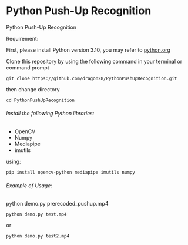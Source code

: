 # Python Push-Up Recognition
Python Push-Up Recognition

Requirement:

First, please install Python version 3.10, you may refer to [python.org](https://www.python.org/)


Clone this repository by using the following command in your terminal or command prompt

`git clone https://github.com/dragon28/PythonPushUpRecognition.git`

then change directory

`cd PythonPushUpRecognition`

###### Install the following Python libraries:

* OpenCV
* Numpy
* Mediapipe
* imutils

using:

`pip install opencv-python mediapipe imutils numpy`

###### Example of Usage:

python demo.py prerecoded_pushup.mp4

`python demo.py test.mp4`

or 

`python demo.py test2.mp4`
